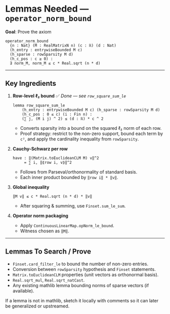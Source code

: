 # Lemmas Needed — `operator_norm_bound`

**Goal**: Prove the axiom

```lean
operator_norm_bound
  {n : Nat} (M : RealMatrixN n) (c : ℝ) (d : Nat)
  (h_entry : entrywiseBounded M c)
  (h_sparse : rowSparsity M d)
  (h_c_pos : c ≥ 0) :
  ∃ norm_M, norm_M ≤ c * Real.sqrt (n * d)
```

---

## Key Ingredients

1. **Row-level ℓ₂ bound** ✅ *Done — see `row_square_sum_le`*
   ```lean
   lemma row_square_sum_le
       (h_entry : entrywiseBounded M c) (h_sparse : rowSparsity M d)
       (h_c_pos : 0 ≤ c) (i : Fin n) :
       (∑ j, (M i j) ^ 2) ≤ (d : ℝ) * c ^ 2
   ```
   - Converts sparsity into a bound on the squared ℓ₂ norm of each row.
   - Proof strategy: restrict to the non-zero support, bound each term by `c²`,
     and apply the cardinality inequality from `rowSparsity`.

2. **Cauchy-Schwarz per row**
   ```lean
   have : ‖(Matrix.toEuclideanCLM M) v‖^2
        = ∑ i, ‖⟪row i, v⟫‖^2
   ```
   - Follows from Parseval/orthonormality of standard basis.
   - Each inner product bounded by `‖row i‖ * ‖v‖`.

3. **Global inequality**
   ```lean
   ‖M v‖ ≤ c * Real.sqrt (n * d) * ‖v‖
   ```
   - After squaring & summing, use `Finset.sum_le_sum`.

4. **Operator norm packaging**
   - Apply `ContinuousLinearMap.opNorm_le_bound`.
   - Witness chosen as `‖M‖`.

---

## Lemmas To Search / Prove

- `Finset.card_filter_le` to bound the number of non-zero entries.
- Conversion between `rowSparsity` hypothesis and `Finset` statements.
- `Matrix.toEuclideanCLM` properties (unit vectors as orthonormal basis).
- `Real.sqrt_mul`, `Real.sqrt_natCast`.
- Any existing mathlib lemma bounding norms of sparse vectors (if available).

If a lemma is not in mathlib, sketch it locally with comments so it can later be generalized or upstreamed.
